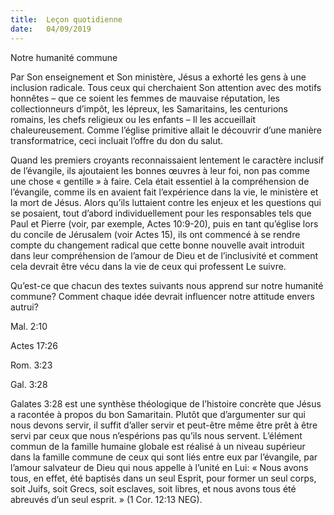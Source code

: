 ```yaml
---
title:  Leçon quotidienne
date:   04/09/2019
---
```


Notre humanité commune

Par Son enseignement et Son ministère, Jésus a exhorté les gens à une inclusion radicale. Tous ceux qui cherchaient Son attention avec des motifs honnêtes – que ce soient les femmes de mauvaise réputation, les collectionneurs d’impôt, les lépreux, les Samaritains, les centurions romains, les chefs religieux ou les enfants – Il les accueillait chaleureusement. Comme l’église primitive allait le découvrir d’une manière transformatrice, ceci incluait l’offre du don du salut.

Quand les premiers croyants reconnaissaient lentement le caractère inclusif de l’évangile, ils ajoutaient les bonnes œuvres à leur foi, non pas comme une chose « gentille » à faire. Cela était essentiel à la compréhension de l’évangile, comme ils en avaient fait l’expérience dans la vie, le ministère et la mort de Jésus. Alors qu’ils luttaient contre les enjeux et les questions qui se posaient, tout d’abord individuellement pour les responsables tels que Paul et Pierre (voir, par exemple, Actes 10:9-20), puis en tant qu’église lors du concile de Jérusalem (voir Actes 15), ils ont commencé à se rendre compte du changement radical que cette bonne nouvelle avait introduit dans leur compréhension de l’amour de Dieu et de l’inclusivité et comment cela devrait être vécu dans la vie de ceux qui professent Le suivre.

Qu’est-ce que chacun des textes suivants nous apprend sur notre humanité commune? Comment chaque idée devrait influencer notre attitude envers autrui?

Mal. 2:10

Actes 17:26

Rom. 3:23

Gal. 3:28

Galates 3:28 est une synthèse théologique de l’histoire concrète que Jésus a racontée à propos du bon Samaritain. Plutôt que d’argumenter sur qui nous devons servir, il suffit d’aller servir et peut-être même être prêt à être servi par ceux que nous n’espérions pas qu’ils nous servent. L’élément commun de la famille humaine globale est réalisé à un niveau supérieur dans la famille commune de ceux qui sont liés entre eux par l’évangile, par l’amour salvateur de Dieu qui nous appelle à l’unité en Lui: « Nous avons tous, en effet, été baptisés dans un seul Esprit, pour former un seul corps, soit Juifs, soit Grecs, soit esclaves, soit libres, et nous avons tous été abreuvés d’un seul esprit. » (1 Cor. 12:13 NEG). 